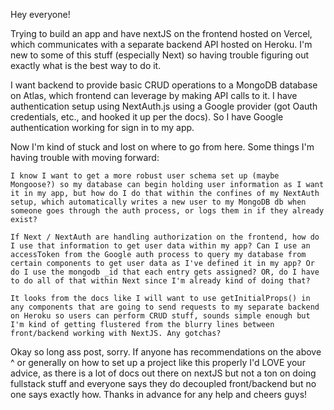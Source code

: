 Hey everyone!

Trying to build an app and have nextJS on the frontend hosted on Vercel, which communicates with a separate backend API hosted on Heroku. I'm new to some of this stuff (especially Next) so having trouble figuring out exactly what is the best way to do it.

I want backend to provide basic CRUD operations to a MongoDB database on Atlas, which frontend can leverage by making API calls to it. I have authentication setup using NextAuth.js using a Google provider (got Oauth credentials, etc., and hooked it up per the docs). So I have Google authentication working for sign in to my app.

Now I'm kind of stuck and lost on where to go from here. Some things I'm having trouble with moving forward:

    I know I want to get a more robust user schema set up (maybe Mongoose?) so my database can begin holding user information as I want it in my app, but how do I do that within the confines of my NextAuth setup, which automatically writes a new user to my MongoDB db when someone goes through the auth process, or logs them in if they already exist?

    If Next / NextAuth are handling authorization on the frontend, how do I use that information to get user data within my app? Can I use an accessToken from the Google auth process to query my database from certain components to get user data as I've defined it in my app? Or do I use the mongodb _id that each entry gets assigned? OR, do I have to do all of that within Next since I'm already kind of doing that?

    It looks from the docs like I will want to use getInitialProps() in any components that are going to send requests to my separate backend on Heroku so users can perform CRUD stuff, sounds simple enough but I'm kind of getting flustered from the blurry lines between front/backend working with NextJS. Any gotchas?


Okay so long ass post, sorry. If anyone has recommendations on the above ^ or generally on how to set up a project like this properly I'd LOVE your advice, as there is a lot of docs out there on nextJS but not a ton on doing fullstack stuff and everyone says they do decoupled front/backend but no one says exactly how. Thanks in advance for any help and cheers guys!
